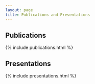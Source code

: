 ```yaml
---
layout: page
title: Publications and Presentations
---
```

Publications
---
{% include publications.html %}


Presentations
---
{% include presentations.html %}
